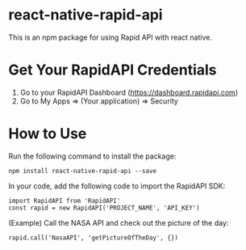 # react-native-rapid-api
This is an npm package for using Rapid API with react native.

# Get Your RapidAPI Credentials

1. Go to your RapidAPI Dashboard (https://dashboard.rapidapi.com)
2. Go to My Apps => (Your application) =>  Security

# How to Use

Run the following command to install the package:
```
npm install react-native-rapid-api --save
```

In your code, add the following code to import the RapidAPI SDK:
```
import RapidAPI from 'RapidAPI'
const rapid = new RapidAPI('PROJECT_NAME', 'API_KEY')
```

(Example) Call the NASA API and check out the picture of the day:
```
rapid.call('NasaAPI', 'getPictureOfTheDay', {})
```
